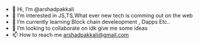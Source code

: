 - 👋 Hi, I’m @arshadpakkali
- 👀 I’m interested in JS,TS,What ever new tech is comming out on the web
- 🌱 I’m currently learning Block chain develeopment , Dapps Etc..
- 💞️ I’m looking to collaborate on idk give me some ideas
- 📫 How to reach me arshadpakkali@gmail.com

<!---
arshadpakkali/arshadpakkali is a ✨ special ✨ repository because its `README.md` (this file) appears on your GitHub profile.
You can click the Preview link to take a look at your changes.
--->

